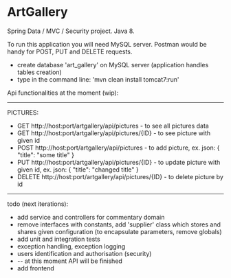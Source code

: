 # ArtGallery
Spring Data / MVC / Security project. Java 8.

To run this application you will need MySQL server. Postman would be handy for POST, PUT and DELETE requests.

* create database 'art_gallery' on MySQL server (application handles tables creation)
* type in the command line: 'mvn clean install tomcat7:run'

Api functionalities at the moment (wip):

***
PICTURES:
* GET http://host:port/artgallery/api/pictures - to see all pictures data
* GET http://host:port/artgallery/api/pictures/{ID} - to see picture with given id
* POST http://host:port/artgallery/api/pictures - to add picture, ex. json:
    {
        "title": "some title"
    }
* PUT http://host:port/artgallery/api/pictures/{ID} - to update picture with given id, ex. json:
    {
        "title": "changed title"
    }
* DELETE http://host:port/artgallery/api/pictures/{ID} - to delete picture by id


***
todo (next iterations):
* add service and controllers for commentary domain
* remove interfaces with constants, add 'supplier' class which stores and shares given configuration (to encapsulate parameters, remove globals)
* add unit and integration tests
* exception handling, exception logging
* users identification and authorisation (security)
* -- at this moment API will be finished
* add frontend
